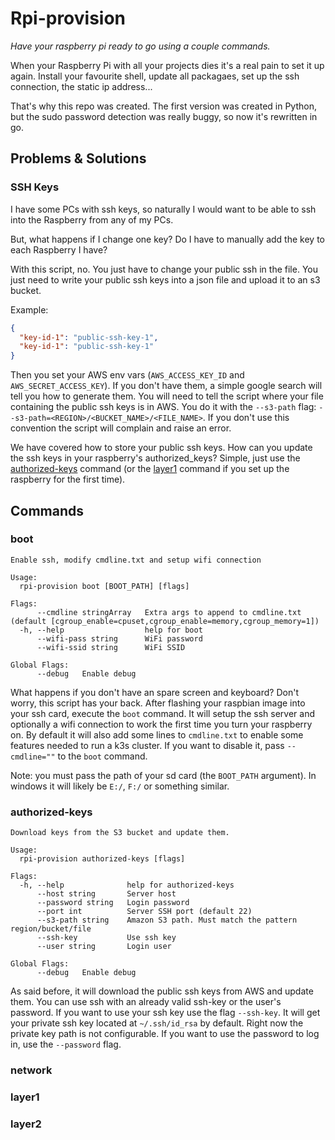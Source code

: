 # Rpi-provision

_Have your raspberry pi ready to go using a couple commands._

When your Raspberry Pi with all your projects dies it's a real pain to set it up again. Install your favourite shell, update all packagaes, set up the ssh connection, the static ip address...

That's why this repo was created. The first version was created in Python, but the sudo password detection was really buggy, so now it's rewritten in go.

## Problems & Solutions

### SSH Keys

I have some PCs with ssh keys, so naturally I would want to be able to ssh into the Raspberry from any of my PCs.

But, what happens if I change one key? Do I have to manually add the key to each Raspberry I have?

With this script, no. You just have to change your public ssh in the file. You just need to write your public ssh keys into a json file and upload it to an s3 bucket.

Example:

```json
{
  "key-id-1": "public-ssh-key-1",
  "key-id-1": "public-ssh-key-1"
}
```

Then you set your AWS env vars (`AWS_ACCESS_KEY_ID` and `AWS_SECRET_ACCESS_KEY`). If you don't have them, a simple google search will tell you how to generate them. You will need to tell the script where your file containing the public ssh keys is in AWS. You do it with the `--s3-path` flag: `--s3-path=<REGION>/<BUCKET_NAME>/<FILE_NAME>`. If you don't use this convention the script will complain and raise an error.

We have covered how to store your public ssh keys. How can you update the ssh keys in your raspberry's authorized_keys? Simple, just use the [authorized-keys](#authorized-keys) command (or the [layer1](#layer1) command if you set up the raspberry for the first time).

## Commands

### boot

```shell
Enable ssh, modify cmdline.txt and setup wifi connection

Usage:
  rpi-provision boot [BOOT_PATH] [flags]

Flags:
      --cmdline stringArray   Extra args to append to cmdline.txt (default [cgroup_enable=cpuset,cgroup_enable=memory,cgroup_memory=1])
  -h, --help                  help for boot
      --wifi-pass string      WiFi password
      --wifi-ssid string      WiFi SSID

Global Flags:
      --debug   Enable debug
```

What happens if you don't have an spare screen and keyboard? Don't worry, this script has your back. After flashing your raspbian image into your ssh card, execute the `boot` command. It will setup the ssh server and optionally a wifi connection to work the first time you turn your raspberry on. By default it will also add some lines to `cmdline.txt` to enable some features needed to run a k3s cluster. If you want to disable it, pass `--cmdline=""` to the `boot` command.

Note: you must pass the path of your sd card (the `BOOT_PATH` argument). In windows it will likely be `E:/`, `F:/` or something similar.

### authorized-keys

```shell
Download keys from the S3 bucket and update them.

Usage:
  rpi-provision authorized-keys [flags]

Flags:
  -h, --help              help for authorized-keys
      --host string       Server host
      --password string   Login password
      --port int          Server SSH port (default 22)
      --s3-path string    Amazon S3 path. Must match the pattern region/bucket/file
      --ssh-key           Use ssh key
      --user string       Login user

Global Flags:
      --debug   Enable debug
```

As said before, it will download the public ssh keys from AWS and update them. You can use ssh with an already valid ssh-key or the user's password. If you want to use your ssh key use the flag `--ssh-key`. It will get your private ssh key located at `~/.ssh/id_rsa` by default. Right now the private key path is not configurable. If you want to use the password to log in, use the `--password` flag.

### network

### layer1

### layer2
